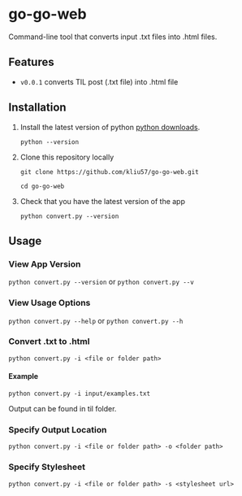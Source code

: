 # go-go-web

Command-line tool that converts input .txt files into .html files.

## Features

- `v0.0.1` converts TIL post (.txt file) into .html file

## Installation

1. Install the latest version of python [python downloads](https://www.python.org/downloads/).

   `python --version`
   
2. Clone this repository locally
    
   `git clone https://github.com/kliu57/go-go-web.git`

   `cd go-go-web`
   
3. Check that you have the latest version of the app

   `python convert.py --version`

## Usage

### View App Version

`python convert.py --version` or `python convert.py --v`

### View Usage Options

`python convert.py --help` or `python convert.py --h`

### Convert .txt to .html

`python convert.py -i <file or folder path>`

#### Example
`python convert.py -i input/examples.txt`

Output can be found in til folder.

### Specify Output Location

`python convert.py -i <file or folder path> -o <folder path>`

### Specify Stylesheet

`python convert.py -i <file or folder path> -s <stylesheet url>`